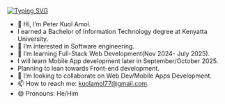 [![Typing SVG](https://readme-typing-svg.demolab.com?font=Fira+Code&pause=1000&color=0CF777&width=435&lines=I'm+a+Full+stack+Software+Developer)](https://git.io/typing-svg)
- 👋 Hi, I’m Peter Kuol Amol.
-   I earned a Bachelor of Information Technology degree at Kenyatta University.
- 👀 I’m interested in Software engineering.
- 🌱 I’m learning Full-Stack Web Development(Nov 2024- July 2025).
-   I will learn Mobile App development later in September/October 2025.
-   Planning to lean towards Front-end development.
- 💞️ I’m looking to collaborate on Web Dev/Mobile Apps Development.
- 📫 How to reach me: kuolamol77@gmail.com.
- 😄 Pronouns: He/Him


<!---
Quol04/Quol04 is a ✨ special ✨ repository because its `README.md` (this file) appears on your GitHub profile.
You can click the Preview link to take a look at your changes.
--->
